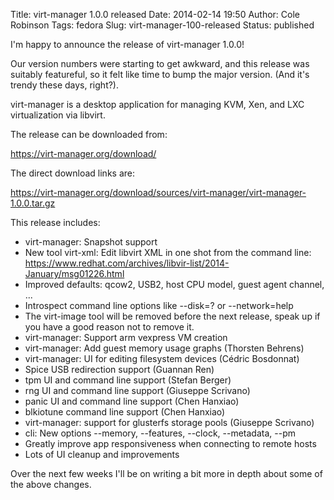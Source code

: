 Title: virt-manager 1.0.0 released
Date: 2014-02-14 19:50
Author: Cole Robinson
Tags: fedora
Slug: virt-manager-100-released
Status: published

I'm happy to announce the release of virt-manager 1.0.0!

Our version numbers were starting to get awkward, and this release was suitably featureful, so it felt like time to bump the major version. (And it's trendy these days, right?).

virt-manager is a desktop application for managing KVM, Xen, and LXC virtualization via libvirt.

The release can be downloaded from:

<https://virt-manager.org/download/>

The direct download links are:

<https://virt-manager.org/download/sources/virt-manager/virt-manager-1.0.0.tar.gz>

This release includes:

- virt-manager: Snapshot support
- New tool virt-xml: Edit libvirt XML in one shot from the command line:
<https://www.redhat.com/archives/libvir-list/2014-January/msg01226.html>
- Improved defaults: qcow2, USB2, host CPU model, guest agent channel, ...
- Introspect command line options like --disk=? or --network=help
- The virt-image tool will be removed before the next release, speak up
if you have a good reason not to remove it.
- virt-manager: Support arm vexpress VM creation
- virt-manager: Add guest memory usage graphs (Thorsten Behrens)
- virt-manager: UI for editing filesystem devices (Cédric Bosdonnat)
- Spice USB redirection support (Guannan Ren)
- tpm UI and command line support (Stefan Berger)
- rng UI and command line support (Giuseppe Scrivano)
- panic UI and command line support (Chen Hanxiao)
- blkiotune command line support (Chen Hanxiao)
- virt-manager: support for glusterfs storage pools (Giuseppe Scrivano)
- cli: New options --memory, --features, --clock, --metadata, --pm
- Greatly improve app responsiveness when connecting to remote hosts
- Lots of UI cleanup and improvements

Over the next few weeks I'll be on writing a bit more in depth about some of the above changes.
